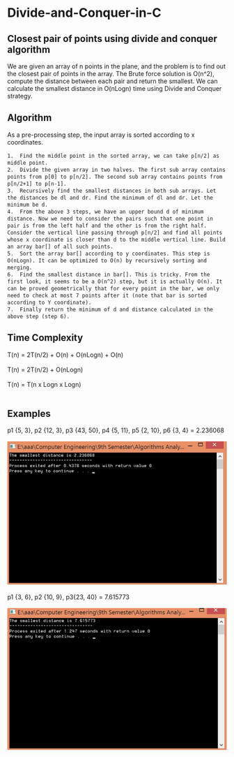 # Divide-and-Conquer-in-C
## Closest pair of points using divide and conquer algorithm
We are given an array of n points in the plane, and the problem is to find out the closest pair of points in the array. The Brute force solution is O(n^2), compute the distance between each pair and return the smallest. We can calculate the smallest distance in O(nLogn) time using Divide and Conquer strategy. 
## Algorithm
As a pre-processing step, the input array is sorted according to x coordinates. 
```
1.	Find the middle point in the sorted array, we can take p[n/2] as middle point.
2.	Divide the given array in two halves. The first sub array contains points from p[0] to p[n/2]. The second sub array contains points from p[n/2+1] to p[n-1].
3.	Recursively find the smallest distances in both sub arrays. Let the distances be dl and dr. Find the minimum of dl and dr. Let the minimum be d.
4.	From the above 3 steps, we have an upper bound d of minimum distance. Now we need to consider the pairs such that one point in pair is from the left half and the other is from the right half. Consider the vertical line passing through p[n/2] and find all points whose x coordinate is closer than d to the middle vertical line. Build an array bar[] of all such points.
5.	Sort the array bar[] according to y coordinates. This step is O(nLogn). It can be optimized to O(n) by recursively sorting and merging.
6.	Find the smallest distance in bar[]. This is tricky. From the first look, it seems to be a O(n^2) step, but it is actually O(n). It can be proved geometrically that for every point in the bar, we only need to check at most 7 points after it (note that bar is sorted according to Y coordinate). 
7.	Finally return the minimum of d and distance calculated in the above step (step 6).
```
## Time Complexity

T(n) = 2T(n/2) + O(n) + O(nLogn) + O(n) <br/><br/>
T(n) = 2T(n/2) + O(nLogn) <br/><br/>
T(n) = T(n x Logn x Logn) <br/><br/>


## Examples
p1 {5, 3}, p2 {12, 3}, p3 {43, 50}, p4 {5, 11}, p5 {2, 10}, p6 {3, 4} = 2.236068 <br/><br/>
![Result1](https://github.com/shazaalqays/Divide-and-Conquer-in-C/blob/main/images/6_points.jpg)<br/><br/>
p1 {3, 6}, p2 {10, 9}, p3{23, 40} = 7.615773 <br/><br/>
![Result1](https://github.com/shazaalqays/Divide-and-Conquer-in-C/blob/main/images/3_points.jpg)<br/><br/>
